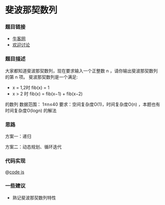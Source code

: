 

# 斐波那契数列




### 题目链接

- [牛客网](https://www.nowcoder.com/practice/c6c7742f5ba7442aada113136ddea0c3)
- [欢迎讨论]()

### 题目描述

大家都知道斐波那契数列，现在要求输入一个正整数 n ，请你输出斐波那契数列的第 n 项。
斐波那契数列是一个满足:

- x = 1,2时   fib(x) = 1
- x > 2  时   fib(x) = fib(x−1) + fib(x−2)

的数列
数据范围： 1≤n≤40
要求：空间复杂度O(1)，时间复杂度O(n) ，本题也有时间复杂度O(logn) 的解法

### 思路

方案一：递归

方案二：动态规划、循环迭代

### 代码实现

@[code js](@code/algorithm/剑指/动态规划/fibonacci.js)


### 一些建议

- 熟记斐波那契数列特性